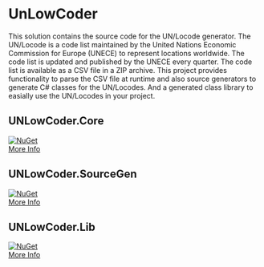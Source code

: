﻿# UnLowCoder
This solution contains the source code for the UN/Locode generator.
The UN/Locode is a code list maintained by the United Nations Economic Commission for Europe (UNECE) to represent locations worldwide. 
The code list is updated and published by the UNECE every quarter. The code list is available as a CSV file in a ZIP archive.
This project provides functionality to parse the CSV file at runtime and also source generators to generate C# classes for the UN/Locodes. 
And a generated class library to easially use the UN/Locodes in your project.

## UNLowCoder.Core
[![NuGet](https://img.shields.io/nuget/v/UNLowCoder.Core)](https://www.nuget.org/packages/UNLowCoder.Core/)
<br>
[More Info](https://github.com/fgilde/UNLowCoder/tree/master/UNLowCoder)

## UNLowCoder.SourceGen
[![NuGet](https://img.shields.io/nuget/v/UNLowCoder.SourceGen)](https://www.nuget.org/packages/UNLowCoder.SourceGen/)
<br>
[More Info](https://github.com/fgilde/UNLowCoder/tree/master/UNLowCoder.SourceGen)

## UNLowCoder.Lib
[![NuGet](https://img.shields.io/nuget/v/UNLowCoder.Lib)](https://www.nuget.org/packages/UNLowCoder.Lib/)
<br>
[More Info](https://github.com/fgilde/UNLowCoder/tree/master/UNLowCoder.SourceGen)
